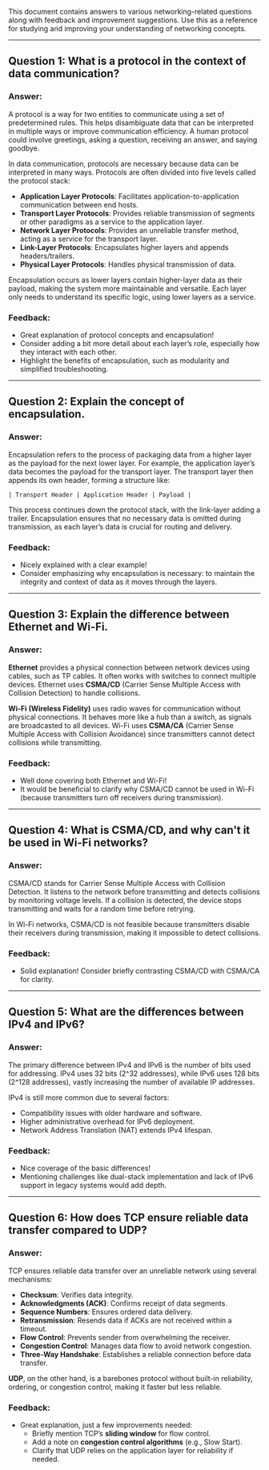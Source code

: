 This document contains answers to various networking-related questions along with feedback and improvement suggestions. Use this as a reference for studying and improving your understanding of networking concepts.

---

## Question 1: What is a protocol in the context of data communication?

### Answer:

A protocol is a way for two entities to communicate using a set of predetermined rules. This helps disambiguate data that can be interpreted in multiple ways or improve communication efficiency. A human protocol could involve greetings, asking a question, receiving an answer, and saying goodbye.

In data communication, protocols are necessary because data can be interpreted in many ways. Protocols are often divided into five levels called the protocol stack:

- **Application Layer Protocols**: Facilitates application-to-application communication between end hosts.
- **Transport Layer Protocols**: Provides reliable transmission of segments or other paradigms as a service to the application layer.
- **Network Layer Protocols**: Provides an unreliable transfer method, acting as a service for the transport layer.
- **Link-Layer Protocols**: Encapsulates higher layers and appends headers/trailers.
- **Physical Layer Protocols**: Handles physical transmission of data.

Encapsulation occurs as lower layers contain higher-layer data as their payload, making the system more maintainable and versatile. Each layer only needs to understand its specific logic, using lower layers as a service.

### Feedback:

- Great explanation of protocol concepts and encapsulation!
- Consider adding a bit more detail about each layer’s role, especially how they interact with each other.
- Highlight the benefits of encapsulation, such as modularity and simplified troubleshooting.

---

## Question 2: Explain the concept of encapsulation.

### Answer:

Encapsulation refers to the process of packaging data from a higher layer as the payload for the next lower layer. For example, the application layer’s data becomes the payload for the transport layer. The transport layer then appends its own header, forming a structure like:

```
| Transport Header | Application Header | Payload |
```

This process continues down the protocol stack, with the link-layer adding a trailer. Encapsulation ensures that no necessary data is omitted during transmission, as each layer’s data is crucial for routing and delivery.

### Feedback:

- Nicely explained with a clear example!
- Consider emphasizing why encapsulation is necessary: to maintain the integrity and context of data as it moves through the layers.

---

## Question 3: Explain the difference between Ethernet and Wi-Fi.

### Answer:

**Ethernet** provides a physical connection between network devices using cables, such as TP cables. It often works with switches to connect multiple devices. Ethernet uses **CSMA/CD** (Carrier Sense Multiple Access with Collision Detection) to handle collisions.

**Wi-Fi (Wireless Fidelity)** uses radio waves for communication without physical connections. It behaves more like a hub than a switch, as signals are broadcasted to all devices. Wi-Fi uses **CSMA/CA** (Carrier Sense Multiple Access with Collision Avoidance) since transmitters cannot detect collisions while transmitting.

### Feedback:

- Well done covering both Ethernet and Wi-Fi!
- It would be beneficial to clarify why CSMA/CD cannot be used in Wi-Fi (because transmitters turn off receivers during transmission).

---

## Question 4: What is CSMA/CD, and why can't it be used in Wi-Fi networks?

### Answer:

CSMA/CD stands for Carrier Sense Multiple Access with Collision Detection. It listens to the network before transmitting and detects collisions by monitoring voltage levels. If a collision is detected, the device stops transmitting and waits for a random time before retrying.

In Wi-Fi networks, CSMA/CD is not feasible because transmitters disable their receivers during transmission, making it impossible to detect collisions.

### Feedback:

- Solid explanation! Consider briefly contrasting CSMA/CD with CSMA/CA for clarity.

---

## Question 5: What are the differences between IPv4 and IPv6?

### Answer:

The primary difference between IPv4 and IPv6 is the number of bits used for addressing. IPv4 uses 32 bits (2^32 addresses), while IPv6 uses 128 bits (2^128 addresses), vastly increasing the number of available IP addresses.

IPv4 is still more common due to several factors:

- Compatibility issues with older hardware and software.
- Higher administrative overhead for IPv6 deployment.
- Network Address Translation (NAT) extends IPv4 lifespan.

### Feedback:

- Nice coverage of the basic differences!
- Mentioning challenges like dual-stack implementation and lack of IPv6 support in legacy systems would add depth.

---

## Question 6: How does TCP ensure reliable data transfer compared to UDP?

### Answer:

TCP ensures reliable data transfer over an unreliable network using several mechanisms:

- **Checksum**: Verifies data integrity.
- **Acknowledgments (ACK)**: Confirms receipt of data segments.
- **Sequence Numbers**: Ensures ordered data delivery.
- **Retransmission**: Resends data if ACKs are not received within a timeout.
- **Flow Control**: Prevents sender from overwhelming the receiver.
- **Congestion Control**: Manages data flow to avoid network congestion.
- **Three-Way Handshake**: Establishes a reliable connection before data transfer.

**UDP**, on the other hand, is a barebones protocol without built-in reliability, ordering, or congestion control, making it faster but less reliable.

### Feedback:

- Great explanation, just a few improvements needed:
    - Briefly mention TCP’s **sliding window** for flow control.
    - Add a note on **congestion control algorithms** (e.g., Slow Start).
    - Clarify that UDP relies on the application layer for reliability if needed.